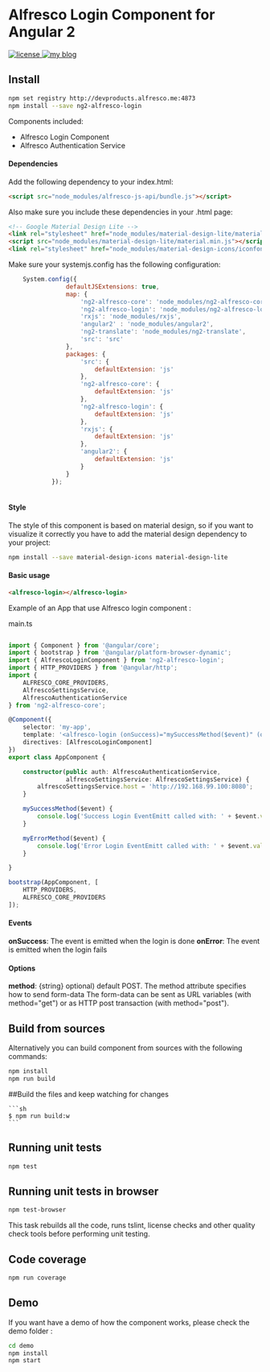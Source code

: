 # Alfresco Login Component for Angular 2
<p>
  <a href='https://raw.githubusercontent.com/Alfresco/dev-platform-webcomponents/master/ng2-components/ng2-alfresco-upload/LICENSE'>
     <img src='https://img.shields.io/hexpm/l/plug.svg' alt='license' />
  </a>
  <a href='https://www.alfresco.com/'>
     <img src='https://img.shields.io/badge/style-component-green.svg?label=alfresco' alt='my blog' />
  </a>
</p>

## Install


```sh
npm set registry http://devproducts.alfresco.me:4873
npm install --save ng2-alfresco-login
```

Components included:

* Alfresco Login Component
* Alfresco Authentication Service

#### Dependencies

Add the following dependency to your index.html:

```html
<script src="node_modules/alfresco-js-api/bundle.js"></script>
```

Also make sure you include these dependencies in your .html page:

```html
<!-- Google Material Design Lite -->
<link rel="stylesheet" href="node_modules/material-design-lite/material.min.css">
<script src="node_modules/material-design-lite/material.min.js"></script>
<link rel="stylesheet" href="node_modules/material-design-icons/iconfont/material-icons.css">
```

Make sure your systemjs.config has the following configuration:

```javascript
    System.config({
                defaultJSExtensions: true,
                map: {
                    'ng2-alfresco-core': 'node_modules/ng2-alfresco-core',
                    'ng2-alfresco-login': 'node_modules/ng2-alfresco-login',
                    'rxjs': 'node_modules/rxjs',
                    'angular2' : 'node_modules/angular2',
                    'ng2-translate': 'node_modules/ng2-translate',
                    'src': 'src'
                },
                packages: {
                    'src': {
                        defaultExtension: 'js'
                    },
                    'ng2-alfresco-core': {
                        defaultExtension: 'js'
                    },
                    'ng2-alfresco-login': {
                        defaultExtension: 'js'
                    },
                    'rxjs': {
                        defaultExtension: 'js'
                    },
                    'angular2': {
                        defaultExtension: 'js'
                    }
                }
            });
    
```

#### Style
The style of this component is based on material design, so if you want to visualize it correctly you have to add the material
design dependency to your project:

```sh
npm install --save material-design-icons material-design-lite
```

#### Basic usage


```html
<alfresco-login></alfresco-login>
```

Example of an App that use Alfresco login component :

main.ts
```ts

import { Component } from '@angular/core';
import { bootstrap } from '@angular/platform-browser-dynamic';
import { AlfrescoLoginComponent } from 'ng2-alfresco-login';
import { HTTP_PROVIDERS } from '@angular/http';
import {
    ALFRESCO_CORE_PROVIDERS,
    AlfrescoSettingsService,
    AlfrescoAuthenticationService
} from 'ng2-alfresco-core';

@Component({
    selector: 'my-app',
    template: '<alfresco-login (onSuccess)="mySuccessMethod($event)" (onError)="myErrorMethod($event)"></alfresco-login>',
    directives: [AlfrescoLoginComponent]
})
export class AppComponent {

    constructor(public auth: AlfrescoAuthenticationService,
                alfrescoSettingsService: AlfrescoSettingsService) {
        alfrescoSettingsService.host = 'http://192.168.99.100:8080';
    }

    mySuccessMethod($event) {
        console.log('Success Login EventEmitt called with: ' + $event.value);
    }

    myErrorMethod($event) {
        console.log('Error Login EventEmitt called with: ' + $event.value);
    }

}

bootstrap(AppComponent, [
    HTTP_PROVIDERS,
    ALFRESCO_CORE_PROVIDERS
]);

```
#### Events
**onSuccess**: The event is emitted when the login is done
**onError**: The event is emitted when the login fails<br />


#### Options

**method**: {string} optional) default POST. The method attribute specifies how to send form-data
The form-data can be sent as URL variables (with method="get") or as HTTP post transaction (with method="post").<br />

## Build from sources
Alternatively you can build component from sources with the following commands:


```sh
npm install
npm run build
```

##Build the files and keep watching for changes

    ```sh
    $ npm run build:w
    ```
    
## Running unit tests

```sh
npm test
```

## Running unit tests in browser

```sh
npm test-browser
```

This task rebuilds all the code, runs tslint, license checks and other quality check tools 
before performing unit testing. 

## Code coverage

```sh
npm run coverage
```

## Demo

If you want have a demo of how the component works, please check the demo folder :

```sh
cd demo
npm install
npm start
```

